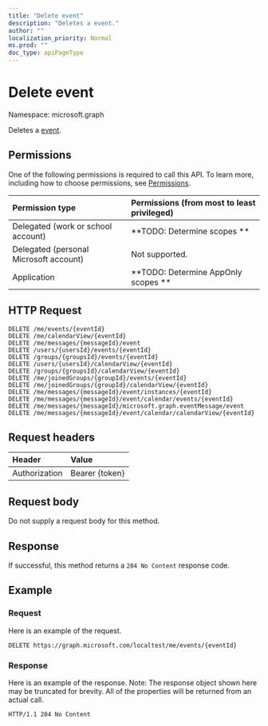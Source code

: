 ```yaml
---
title: "Delete event"
description: "Deletes a event."
author: ""
localization_priority: Normal
ms.prod: ""
doc_type: apiPageType
---
```


# Delete event

Namespace: microsoft.graph

Deletes a [event](../resources/event.md).

## Permissions
One of the following permissions is required to call this API. To learn more, including how to choose permissions, see [Permissions](/concepts/permissions-reference.md).

|Permission type|Permissions (from most to least privileged)|
|:---|:---|
|Delegated (work or school account)|**TODO: Determine scopes **|
|Delegated (personal Microsoft account)|Not supported.|
|Application|**TODO: Determine AppOnly scopes **|

## HTTP Request
<!-- {
  "blockType": "ignored"
}
-->
``` http
DELETE /me/events/{eventId}
DELETE /me/calendarView/{eventId}
DELETE /me/messages/{messageId}/event
DELETE /users/{usersId}/events/{eventId}
DELETE /groups/{groupsId}/events/{eventId}
DELETE /users/{usersId}/calendarView/{eventId}
DELETE /groups/{groupsId}/calendarView/{eventId}
DELETE /me/joinedGroups/{groupId}/events/{eventId}
DELETE /me/joinedGroups/{groupId}/calendarView/{eventId}
DELETE /me/messages/{messageId}/event/instances/{eventId}
DELETE /me/messages/{messageId}/event/calendar/events/{eventId}
DELETE /me/messages/{messageId}/microsoft.graph.eventMessage/event
DELETE /me/messages/{messageId}/event/calendar/calendarView/{eventId}
```

## Request headers
|Header|Value|
|:---|:---|
|Authorization|Bearer {token}|

## Request body
Do not supply a request body for this method.

## Response
If successful, this method returns a `204 No Content` response code.

## Example

### Request
Here is an example of the request.
<!-- {
  "blockType": "request",
  "name": "delete_event"
}
-->
``` http
DELETE https://graph.microsoft.com/localtest/me/events/{eventId}
```

### Response
Here is an example of the response. Note: The response object shown here may be truncated for brevity. All of the properties will be returned from an actual call.
<!-- {
  "blockType": "response",
  "truncated": true
}
-->
``` http
HTTP/1.1 204 No Content
```

